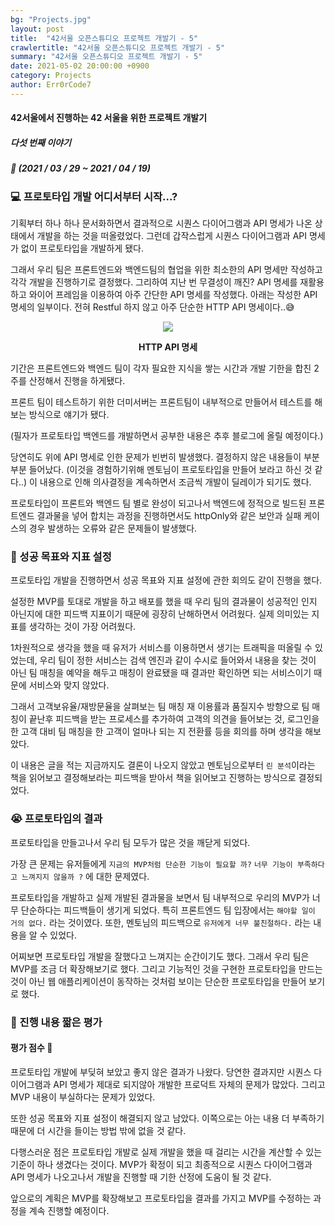 ```yaml
---
bg: "Projects.jpg"
layout: post
title:  "42서울 오픈스튜디오 프로젝트 개발기 - 5"
crawlertitle: "42서울 오픈스튜디오 프로젝트 개발기 - 5"
summary: "42서울 오픈스튜디오 프로젝트 개발기 - 5"
date: 2021-05-02 20:00:00 +0900
category: Projects
author: Err0rCode7
---
```


#### 42서울에서 진행하는 42 서울을 위한 프로젝트 개발기
##### 다섯 번째 이야기
##### 📅 (2021 / 03 / 29 ~ 2021 / 04 / 19)

### 💻 프로토타입 개발 어디서부터 시작...?

기획부터 하나 하나 문서화하면서 결과적으로 시퀀스 다이어그램과 API 명세가 나온 상태에서 개발을 하는 것을 떠올렸었다. 그런데 갑작스럽게 시퀀스 다이어그램과 API 명세가 없이 프로토타입을 개발하게 됐다.

그래서 우리 팀은 프론트엔드와 백엔드팀의 협업을 위한 최소한의 API 명세만 작성하고 각각 개발을 진행하기로 결정했다. 그리하여 지난 번 무결성이 깨진? API 명세를 재활용하고 와이어 프레임을 이용하여 아주 간단한 API 명세를 작성했다. 아래는 작성한 API 명세의 일부이다. 전혀 Restful 하지 않고 아주 단순한 HTTP API 명세이다..😅

<p align="center">
<img src="https://user-images.githubusercontent.com/48249549/116807796-1ad84500-ab70-11eb-9184-4111e38fc58c.png">
<p style="font-weight:bold" align="center">HTTP API 명세</p>
</p>

기간은 프론트엔드와 백엔드 팀이 각자 필요한 지식을 쌓는 시간과 개발 기한을 합친 2주를 산정해서 진행을 하게됐다.

프론트 팀이 테스트하기 위한 더미서버는 프론트팀이 내부적으로 만들어서 테스트를 해보는 방식으로 얘기가 됐다.

(필자가 프로토타입 백엔드를 개발하면서 공부한 내용은 추후 블로그에 올릴 예정이다.)

당연히도 위에 API 명세로 인한 문제가 빈번히 발생했다. 결정하지 않은 내용들이 부분 부분 들어났다. (이것을 경험하기위해 멘토님이 프로토타입을 만들어 보라고 하신 것 같다..) 이 내용으로 인해 의사결정을 계속하면서 조금씩 개발이 딜레이가 되기도 했다.

프로토타입이 프론트와 백엔드 팀 별로 완성이 되고나서 백엔드에 정적으로 빌드된 프론트엔드 결과물을 넣어 합치는 과정을 진행하면서도 httpOnly와 같은 보안과 실패 케이스의 경우 발생하는 오류와 같은 문제들이 발생했다.

### 📄 성공 목표와 지표 설정

프로토타입 개발을 진행하면서 성공 목표와 지표 설정에 관한 회의도 같이 진행을 했다.

설정한 MVP를 토대로 개발을 하고 배포를 했을 때 우리 팀의 결과물이 성공적인 인지 아닌지에 대한 피드백 지표이기 때문에 굉장히 난해하면서 어려웠다. 실제 의미있는 지표를 생각하는 것이 가장 어려웠다.

1차원적으로 생각을 했을 때 유저가 서비스를 이용하면서 생기는 트래픽을 떠올릴 수 있었는데, 우리 팀이 정한 서비스는 검색 엔진과 같이 수시로 들어와서 내용을 찾는 것이 아닌 팀 매칭을 예약을 해두고 매칭이 완료됐을 때 결과만 확인하면 되는 서비스이기 때문에 서비스와 맞지 않았다.

그래서 고객보유율/재방문율을 살펴보는 팀 매칭 재 이용률과 품질지수 방향으로 팀 매칭이 끝난후 피드백을 받는 프로세스를 추가하여 고객의 의견을 들어보는 것, 로그인을 한 고객 대비 팀 매칭을 한 고객이 얼마나 되는 지 전환률 등을 회의를 하며 생각을 해보았다.

이 내용은 글을 적는 지금까지도 결론이 나오지 않았고 멘토님으로부터 `린 분석`이라는 책을 읽어보고 결정해보라는 피드백을 받아서 책을 읽어보고 진행하는 방식으로 결정되었다.

### 😭 프로토타입의 결과

프로토타입을 만들고나서 우리 팀 모두가 많은 것을 깨닫게 되었다.

가장 큰 문제는 유저들에게 `지금의 MVP처럼 단순한 기능이 필요할 까?` `너무 기능이 부족하다고 느껴지지 않을까 ?` 에 대한 문제였다.

프로토타입을 개발하고 실제 개발된 결과물을 보면서 팀 내부적으로 우리의 MVP가 너무 단순하다는 피드백들이 생기게 되었다. 특히 프론트엔드 팀 입장에서는 `해야할 일이 거의 없다.` 라는 것이였다. 또한, 멘토님의 피드백으로 `유저에게 너무 불친절하다.` 라는 내용을 알 수 있었다.

어찌보면 프로토타입 개발을 잘했다고 느껴지는 순간이기도 했다. 그래서 우리 팀은 MVP를 조금 더 확장해보기로 했다. 그리고 기능적인 것을 구현한 프로토타입을 만드는 것이 아닌 웹 애플리케이션이 동작하는 것처럼 보이는 단순한 프로토타입을 만들어 보기로 했다.

### 🚦 진행 내용 짧은 평가

#### 평가 점수 🔴

프로토타입 개발에 부딪혀 보았고 좋지 않은 결과가 나왔다. 당연한 결과지만 시퀀스 다이어그램과 API 명세가 제대로 되지않아 개발한 프로덕트 자체의 문제가 많았다. 그리고 MVP 내용이 부실하다는 문제가 있었다.

또한 성공 목표와 지표 설정이 해결되지 않고 남았다. 이쪽으로는 아는 내용 더 부족하기 때문에 더 시간을 들이는 방법 밖에 없을 것 같다.

다행스러운 점은 프로토타입 개발로 실제 개발을 했을 때 걸리는 시간을 계산할 수 있는 기준이 하나 생겼다는 것이다. MVP가 확정이 되고 최종적으로 시퀀스 다이어그램과 API 명세가 나오고나서 개발을 진행할 때 기한 산정에 도움이 될 것 같다.

앞으로의 계획은 MVP를 확장해보고 프로토타입을 결과를 가지고 MVP를 수정하는 과정을 계속 진행할 예정이다.